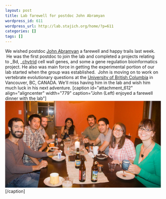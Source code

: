 ```yaml
---
layout: post
title: Lab farewell for postdoc John Abramyan
wordpress_id: 611
wordpress_url: http://lab.stajich.org/home/?p=611
categories: []
tags: []
---
```


We wished postdoc [John Abramyan](/members/john-abramyan/) a farewell and happy trails last week.  He was the first postdoc to join the lab and completed a projects relating to _Bd, _[chytrid](http://lab.stajich.org/home/tag/chytrid/) cell wall genes, and some a gene regulation bioinformatics project. He also was main force in getting the experimental portion of our lab started when the group was established.  John is moving on to work on vertebrate evolutionary questions at the [University of British Columbia](http://www.ubc.ca/) in Vancouver, BC, CANADA. We'll miss having him in the lab and wish him much luck in his next adventure.
[caption id="attachment_612" align="aligncenter" width="779" caption="John (Left) enjoyed a farewell dinner with the lab"][![Good luck John!](images/wp_upload/2011/08/IMG_8728.jpg "Lab gathering for John's sendoff")](images/wp_upload/2011/08/IMG_8728.jpg)[/caption]
